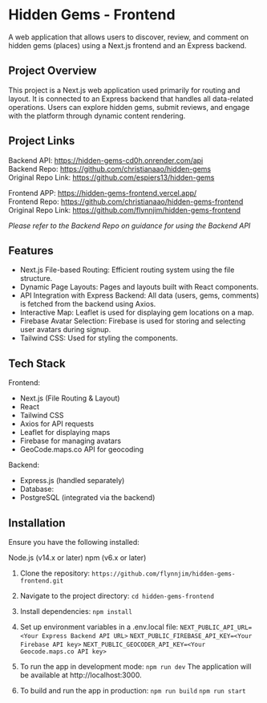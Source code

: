 # Hidden Gems - Frontend

A web application that allows users to discover, review, and comment on hidden gems (places) using a Next.js frontend and an Express backend.

## Project Overview

This project is a Next.js web application used primarily for routing and layout. It is connected to an Express backend that handles all data-related operations. Users can explore hidden gems, submit reviews, and engage with the platform through dynamic content rendering.

## Project Links

Backend API: https://hidden-gems-cd0h.onrender.com/api <br>
Backend Repo: https://github.com/christianaao/hidden-gems <br>
Original Repo Link: https://github.com/espiers13/hidden-gems <br>

Frontend APP: https://hidden-gems-frontend.vercel.app/ <br>
Frontend Repo: https://github.com/christianaao/hidden-gems-frontend <br>
Original Repo Link: https://github.com/flynnjim/hidden-gems-frontend <br>

_Please refer to the Backend Repo on guidance for using the Backend API_

## Features

- Next.js File-based Routing: Efficient routing system using the file structure.
- Dynamic Page Layouts: Pages and layouts built with React components.
- API Integration with Express Backend: All data (users, gems, comments) is fetched from the backend using Axios.
- Interactive Map: Leaflet is used for displaying gem locations on a map.
- Firebase Avatar Selection: Firebase is used for storing and selecting user avatars during signup.
- Tailwind CSS: Used for styling the components.

## Tech Stack

Frontend:

- Next.js (File Routing & Layout)
- React
- Tailwind CSS
- Axios for API requests
- Leaflet for displaying maps
- Firebase for managing avatars
- GeoCode.maps.co API for geocoding

Backend:

- Express.js (handled separately)
- Database:
- PostgreSQL (integrated via the backend)

## Installation

Ensure you have the following installed:

Node.js (v14.x or later)
npm (v6.x or later)

1. Clone the repository:
   `https://github.com/flynnjim/hidden-gems-frontend.git`

2. Navigate to the project directory:
   `cd hidden-gems-frontend`

3. Install dependencies:
   `npm install`

4. Set up environment variables in a .env.local file:
   `NEXT_PUBLIC_API_URL=<Your Express Backend API URL>`
   `NEXT_PUBLIC_FIREBASE_API_KEY=<Your Firebase API key>`
   `NEXT_PUBLIC_GEOCODER_API_KEY=<Your Geocode.maps.co API key> `

5. To run the app in development mode:
   `npm run dev`
   The application will be available at http://localhost:3000.

6. To build and run the app in production:
   `npm run build`
   `npm run start`
